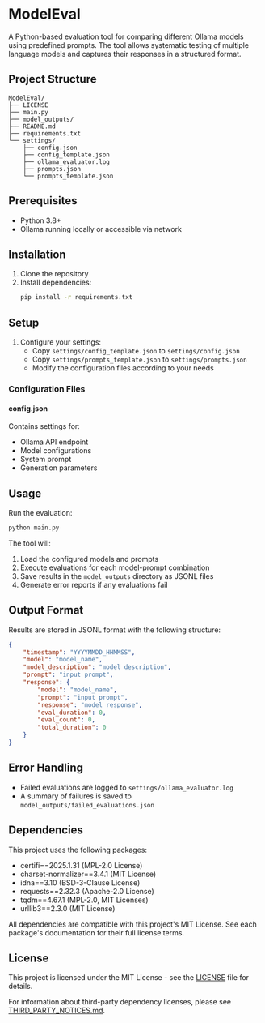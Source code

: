 # ModelEval

A Python-based evaluation tool for comparing different Ollama models using predefined prompts. The tool allows systematic testing of multiple language models and captures their responses in a structured format.

## Project Structure

```
ModelEval/
├── LICENSE
├── main.py
├── model_outputs/
├── README.md
├── requirements.txt
└── settings/
    ├── config.json
    ├── config_template.json
    ├── ollama_evaluator.log
    ├── prompts.json
    └── prompts_template.json
```

## Prerequisites

- Python 3.8+
- Ollama running locally or accessible via network

## Installation

1. Clone the repository
2. Install dependencies:
   ```bash
   pip install -r requirements.txt
   ```

## Setup

1. Configure your settings:
   - Copy `settings/config_template.json` to `settings/config.json`
   - Copy `settings/prompts_template.json` to `settings/prompts.json`
   - Modify the configuration files according to your needs

### Configuration Files

#### config.json
Contains settings for:
- Ollama API endpoint
- Model configurations
- System prompt
- Generation parameters

## Usage

Run the evaluation:

```bash
python main.py
```

The tool will:
1. Load the configured models and prompts
2. Execute evaluations for each model-prompt combination
3. Save results in the `model_outputs` directory as JSONL files
4. Generate error reports if any evaluations fail

## Output Format

Results are stored in JSONL format with the following structure:
```json
{
    "timestamp": "YYYYMMDD_HHMMSS",
    "model": "model_name",
    "model_description": "model description",
    "prompt": "input prompt",
    "response": {
        "model": "model_name",
        "prompt": "input prompt",
        "response": "model response",
        "eval_duration": 0,
        "eval_count": 0,
        "total_duration": 0
    }
}
```

## Error Handling

- Failed evaluations are logged to `settings/ollama_evaluator.log`
- A summary of failures is saved to `model_outputs/failed_evaluations.json`

## Dependencies

This project uses the following packages:
- certifi==2025.1.31 (MPL-2.0 License)
- charset-normalizer==3.4.1 (MIT License)
- idna==3.10 (BSD-3-Clause License)
- requests==2.32.3 (Apache-2.0 License)
- tqdm==4.67.1 (MPL-2.0, MIT Licenses)
- urllib3==2.3.0 (MIT License)

All dependencies are compatible with this project's MIT License. See each package's documentation for their full license terms.

## License

This project is licensed under the MIT License - see the [LICENSE](LICENSE) file for details.

For information about third-party dependency licenses, please see [THIRD_PARTY_NOTICES.md](THIRD_PARTY_NOTICES.md).
